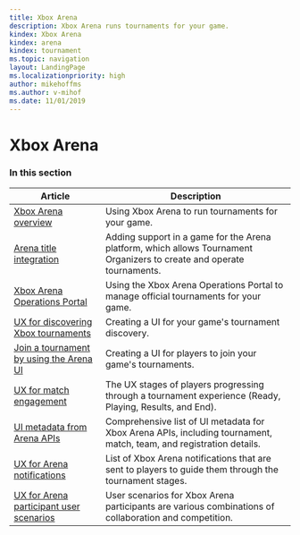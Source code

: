 ```yaml
---
title: Xbox Arena
description: Xbox Arena runs tournaments for your game.
kindex: Xbox Arena
kindex: arena
kindex: tournament
ms.topic: navigation
layout: LandingPage
ms.localizationpriority: high
author: mikehoffms
ms.author: v-mihof
ms.date: 11/01/2019
---
```


# Xbox Arena


### In this section

| Article | Description |
|---------|-------------|
| [Xbox Arena overview](live-arena-overview.md) | Using Xbox Arena to run tournaments for your game. |
| [Arena title integration](live-arena-title-integration.md) | Adding support in a game for the Arena platform, which allows Tournament Organizers to create and operate tournaments. |
| [Xbox Arena Operations Portal](live-arena-operations-portal.md) | Using the Xbox Arena Operations Portal to manage official tournaments for your game. |
| [UX for discovering Xbox tournaments](live-discovering-xbox-tournaments.md) | Creating a UI for your game's tournament discovery. |
| [Join a tournament by using the Arena UI](live-arena-ux-join-tournament.md) | Creating a UI for players to join your game's tournaments. |
| [UX for match engagement](live-arena-ux-match-engagement.md) | The UX stages of players progressing through a tournament experience (Ready, Playing, Results, and End). |
| [UI metadata from Arena APIs](live-arena-apis-metadata.md) | Comprehensive list of UI metadata for Xbox Arena APIs, including tournament, match, team, and registration details. |
| [UX for Arena notifications](live-arena-notifications.md) | List of Xbox Arena notifications that are sent to players to guide them through the tournament stages. |
| [UX for Arena participant user scenarios](live-arena-user-scenarios.md) | User scenarios for Xbox Arena participants are various combinations of collaboration and competition. |
